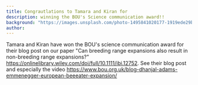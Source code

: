 ```yaml
---
title: Congrautlations to Tamara and Kiran for 
description: winning the BOU's Science communication award!! 
background: "https://images.unsplash.com/photo-1495841020177-1919ede29bd8?ixlib=rb-1.2.1&ixid=eyJhcHBfaWQiOjEyMDd9&auto=format&fit=crop&w=1200&q=80"
author: 
---
```


Tamara and Kiran have won the BOU's science communication award for their blog post on our paper "Can breeding range expansions also result in non-breeding range expansions?" <https://onlinelibrary.wiley.com/doi/full/10.1111/ibi.12752>.
See their blog post and especially the video <https://www.bou.org.uk/blog-dhanjal-adams-emmenegger-european-beeeater-expansion/>
